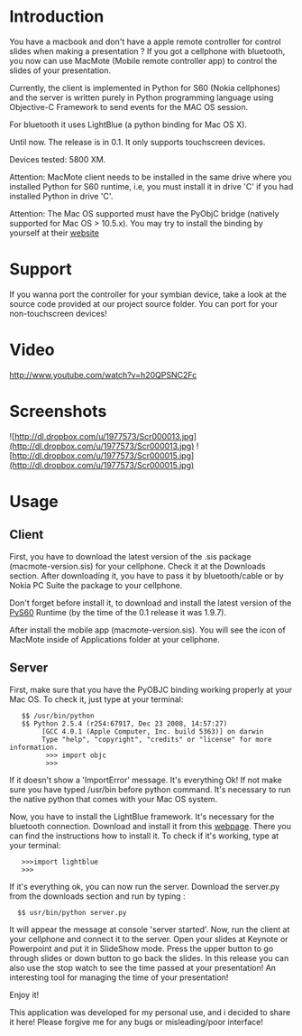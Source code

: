 # Introduction #

You have a macbook and don't have a apple remote controller for control slides when making a presentation ? If you got a cellphone with bluetooth, you now can use MacMote (Mobile remote controller app) to control the slides of your presentation.

Currently, the client is implemented in Python for S60 (Nokia cellphones) and the server is written purely in Python programming language using Objective-C Framework to send events for the MAC OS session.

For bluetooth it uses LightBlue (a python binding for Mac OS X).

Until now. The release is in 0.1. It only supports touchscreen devices.

Devices tested:  5800 XM.


Attention: MacMote client needs to be installed in the same drive where you installed Python for S60 runtime, i.e, you must install it in drive 'C' if you had installed Python in drive 'C'.

Attention: The Mac OS supported must have the PyObjC bridge (natively supported for Mac OS > 10.5.x). You may try to install the binding by yourself at their [website](http://pyobjc.sourceforge.net/)

# Support #

If you wanna port the controller for your symbian device, take a look at the source code provided at our project source folder.  You can port for your non-touchscreen devices!

# Video #

http://www.youtube.com/watch?v=h20QPSNC2Fc

# Screenshots #

![http://dl.dropbox.com/u/1977573/Scr000013.jpg](http://dl.dropbox.com/u/1977573/Scr000013.jpg)           ![http://dl.dropbox.com/u/1977573/Scr000015.jpg](http://dl.dropbox.com/u/1977573/Scr000015.jpg)
# Usage #

## Client ##

First, you have to download the latest version of the .sis package (macmote-version.sis)  for your cellphone. Check it at the Downloads section.  After downloading it, you have to pass it by bluetooth/cable or by Nokia PC Suite the package to your cellphone.

Don't forget before install it, to download and install the latest version of the [PyS60](https://garage.maemo.org/projects/pys60/) Runtime (by the time of the 0.1 release it was 1.9.7).

After install the mobile app (macmote-version.sis). You will see the icon of MacMote inside of Applications folder at your cellphone.

## Server ##

First, make sure that you have the PyOBJC binding working properly at your Mac OS.  To check it, just type at your terminal:
```
   $$ /usr/bin/python
   $$ Python 2.5.4 (r254:67917, Dec 23 2008, 14:57:27) 
        [GCC 4.0.1 (Apple Computer, Inc. build 5363)] on darwin 
        Type "help", "copyright", "credits" or "license" for more information. 
         >>> import objc
         >>>
```

If it doesn't show a 'ImportError' message. It's everything Ok!  If not make sure you have typed /usr/bin before python command. It's necessary to run the native python that comes with your Mac OS system.

Now, you have to install the LightBlue framework. It's necessary for the bluetooth connection. Download and install it from this [webpage](http://lightblue.sourceforge.net/). There you can find the instructions how to install it. To check if it's working, type at your terminal:

```
   >>>import lightblue
   >>>
```

If it's everything ok, you can now run the server.  Download the server.py from the downloads section and run by typing :

```
  $$ usr/bin/python server.py

```

It will appear the message at console 'server started'.  Now, run the client at your cellphone and connect it to the server. Open your slides at Keynote or Powerpoint and put it in SlideShow mode.  Press the upper button to go through slides or down button to go back the slides. In this release you can also use the stop watch to see the time passed at your presentation! An interesting tool for managing the time of your presentation!

Enjoy it!

This application was developed for my personal use, and i decided to share it here! Please forgive me for any bugs or misleading/poor interface!




